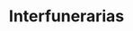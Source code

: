 ---
title: "Interfunerarias"
url: /santa-coloma-de-gramenet/interfunerarias/
shop: directores de funerarias
---